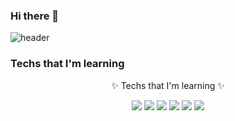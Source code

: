 ### Hi there 👋
![header](https://capsule-render.vercel.app/api?type=wave&color=00BAF2&height=250&section=header&text=Ae%20Rin%20Lee&fontSize=90)

### Techs that I'm learning
<p align="center">
✨ Techs that I'm learning ✨ 
</p> 

<p align="center">
<img src="https://img.shields.io/badge/Java-FCFBFA?style=flat-square&logo=Java&logoColor=black"/>
<img src="https://img.shields.io/badge/JavaScript-F7DF1E?style=flat-square&logo=JavaScript&logoColor=black"/>
<img src="https://img.shields.io/badge/jQuery-7719AA?style=flat-square&logo=jQuery&logoColor=white"/>
<img src="https://img.shields.io/badge/MySQL-4479A1?style=flat-square&logo=MySQL&logoColor=white"/>
<img src="https://img.shields.io/badge/MSSQL-21B573?style=flat-square&logo=McDonald's&logoColor=black"/>
<img src="https://img.shields.io/badge/Oracle-F80000?style=flat-square&logo=Oracle&logoColor=white"/>
</p> 

<!--
**Ae-rin/Ae-rin** is a ✨ _special_ ✨ repository because its `README.md` (this file) appears on your GitHub profile.

Here are some ideas to get you started:

- 🔭 I’m currently working on ...
- 🌱 I’m currently learning ...
- 👯 I’m looking to collaborate on ...
- 🤔 I’m looking for help with ...
- 💬 Ask me about ...
- 📫 How to reach me: ...
- 😄 Pronouns: ...
- ⚡ Fun fact: ...
-->
